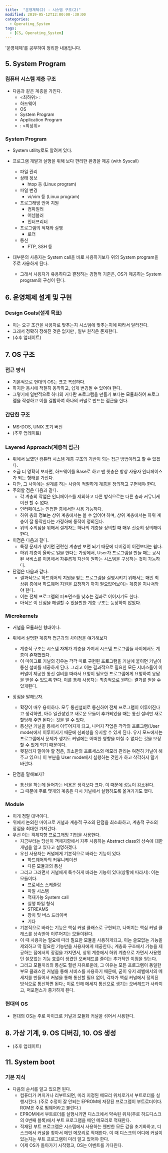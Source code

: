 ```yaml
---
title:  "운영체제(2) - 시스템 구조(2)"
modified: 2019-05-12T12:00:00-:30:00
categories:
  - Operating_System
tags:
  - [CS, Operating_System]
---
```


'운영체제'를 공부하여 정리한 내용입니다.

## 5. System Program

### 컴퓨터 시스템 계층 구조

-   다음과 같은 계층을 가진다.
    -   &lt;최하위> :
    -   하드웨어
    -   OS
    -   System Program
    -   Application Program
    -   : &lt;최상위>

### System Program

-   System utility로도 알려져 있다.
-   프로그램 개발과 실행을 위해 보다 편리한 환경을 제공 (with Syscall)

    -   파일 관리
    -   상태 정보
        -   htop 등 (Linux program)
    -   파일 변경
        -   vi/vim 등 (Linux program)
    -   프로그래밍 언어 지원
        -   컴파일러
        -   어셈블러
        -   인터프리터
    -   프로그램의 적재와 실행
        -   로더
    -   통신
        -   FTP, SSH 등

-   대부분의 사용자는 System call을 바로 사용하기보다 위의 System program을 주로 사용하게 된다.
    -   그래서 사용자가 유용하다고 결정하는 경험적 기준은, OS가 제공하는 System program의 구성이 된다.

## 6. 운영체제 설계 및 구현

### Design Goals(설계 목표)

-   이는 요구 조건을 사용자로 맞추는지 시스템에 맞추는지에 따라서 달라진다.
-   그래서 정확히 정해진 것은 없지만 , 일부 원칙은 존재한다.
-   (추후 업데이트)

## 7. OS 구조

### 접근 방식

-   기본적으로 현대의 OS는 크고 복잡하다.
-   하지만 동시에 적절히 동작하고, 쉽게 변경될 수 있어야 한다.
-   그렇기에 일반적으로 하나의 커다란 프로그램을 만들기 보다는 모듈화하여 프로그램을 작성하고 이를 결합하여 하나의 커널로 만드는 접근을 한다.

### 간단한 구조

-   MS-DOS, UNIX 초기 버전
-   (추후 업데이트)

### Layered Approach(계층적 접근)

-   위에서 보였던 컴퓨터 시스템 계층 구조의 기반이 되는 접근 방법이라고 할 수 있겠다.
-   조금 더 명확히 보자면, 하드웨어를 Base로 하고 맨 윗층은 항상 사용자 인터페이스가 되는 형태를 가진다.
-   다만, 그 사이에는 설계를 하는 사람이 적절하게 계층을 정의하고 구현해야 한다.
-   주의할 점은 다음과 같다.
    -   각 계층의 작업은 인터페이스를 제외하고 다른 방식으로는 다른 층과 커뮤니케이션 할 수 없다.
    -   인터페이스는 인접한 층에서만 사용 가능하다.
    -   하위 층의 정보는 상위 계층에서는 볼 수 없어야 하며, 상위 계층에서는 하위 계층이 잘 동작한다는 가정하에 동작이 정의된다.
    -   위의 주의점을 위해서 설계자는 하나의 계층을 정의할 때 매우 신중히 정의해야 한다.
-   이점은 다음과 같다.
    -   특정 문제가 생기면 관련한 계층만 보면 되기 때문에 디버깅이 이전보다는 쉽다.
    -   하위 계층이 올바로 일을 한다는 가정에서, User가 프로그램을 만들 때는 공시된 서비스를 이용해서 자유롭게 자신이 원하는 시스템을 구성하는 것이 가능하다.
-   단점은 다음과 같다.
    -   결과적으로 하드웨어의 지원을 받는 프로그램을 실행시키기 위해서는 매번 최상위 층에서 하드웨어 지원을 요청하기 까지 필요없어보이는 계층을 지나쳐와야 한다.
    -   이는 전체 프로그램의 퍼포먼스를 낮추는 결과로 이어지기도 한다.
    -   아직은 이 단점을 해결할 수 있을만한 계층 구조는 등장하지 않았다.

### Microkernels

-   커널을 모듈화한 형태이다.
-   위에서 설명한 계층적 접근과의 차이점을 얘기해보자
    -   계층적 구조는 시스템 자체가 계층을 가져서 시스템 프로그램들 사이에서도 계층이 존재했었다.
    -   이 마이크로 커널의 경우는 각각 따로 구현된 프로그램을 커널에 붙이면 커널이 통신 설비를 제공하게 된다. 그리고 이는 결과적으로 필요한 모든 서비스들이 이 커널이 제공한 통신 설비를 따라서 요청이 필요한 프로그램에게 요청하여 응답을 받을 수 있도록 한다. 이를 통해 사용자는 최종적으로 원하는 결과를 얻을 수 있게된다.
-   장점을 말해보자.

    -   확장이 매우 용이하다. 모두 통신설비로 통신하여 전체 프로그램이 이루어진다고 생각하면, 아주 일관성있고 새로운 모듈이 추가되었을 때는 통신 설비만 새로 할당해 주면 된다는 것을 알 수 있다.
    -   통신만 커널을 통해서 이루어지게 되고, 나머지 작업은 각각의 프로그램(User mode)에서 이루어지기 때문에 신뢰성을 유지할 수 있게 된다. 유저 모드에서는 프로그램에서 문제가 생겨도 커널에는 어떠한 영향을 미칠 수 없다는 것을 보장할 수 있게 되기 때문이다.
    -   헷갈리지 말아야 할 점은, 최소한의 프로세스와 메모리 관리는 여전히 커널이 해주고 있으니 이 부분을 User mode에서 실행하는 것인가 하고 착각하지 말기 바란다.

-   단점을 말해보자?
    -   통신을 하는데 들어가는 비용은 생각보다 크다. 이 때문에 성능이 감소된다.
    -   그 때문에 주로 몇개의 계층은 다시 커널에서 실행하도록 옮겨가기도 했다.

### Module

-   이게 정말 대박이다.
-   위에서 논의한 마이크로 커널과 계층적 구조의 단점을 최소화하고, 계층적 구조의 장점을 최대한 가져간다.
-   우선 이는 객체지향 프로그래밍 기법을 사용한다.
    -   지금부터는 당신이 객체지향에서 자주 사용하는 Abstract class와 상속에 대한 개념을 알고 있다고 설명하겠다.
    -   우선 사용자는 커널에게 기본적으로 바라는 기능이 있다.
        -   하드웨어와의 커뮤니케이션
        -   다른 모듈과의 통신
    -   그리고 그러면서 커널에게 특수하게 바라는 기능이 있다(상황에 따라서): 이는 모듈이다.
        -   프로세스 스케쥴링
        -   파일 시스템
        -   적재가능 System call
        -   실행 파일 형식
        -   STREAMS
        -   장치 및 버스 드라이버
        -   기타
    -   기본적으로 바라는 기능은 핵심 커널 클래스로 구현되고, 나머지는 핵심 커널 클래스를 상속받아 이루어지는 모듈이된다.
    -   이 때 사용자는 필요에 따라 필요한 모듈을 사용하게되고, 이는 쓸모없는 기능을 제외하고 딱 필요한 기능만을 사용자에게 제공한다.; 계층화 구조에서 기능을 제공하는 점에서의 장점을 가지면서, 상위 계층에서 하위 계층으로 가면서 사용했던 쓸모없는 기능 호출이 생겼던 오버헤드를 줄이는 추가적인 이점을 얻는다.
    -   그리고 모듈끼리의 통신도 훨씬 자유로운데, 그 이유는 모든 프로그램이 동일한 부모 클래스인 커널을 통해 서비스를 사용하기 때문에, 굳이 유저 레벨에서의 메세지를 만들어서 커널을 통해 통신할 필요 없이, 각자가 핵심 커널에서 정의된 방식으로 통신하면 된다.; 이로 인해 메세지 통신으로 생기는 오버헤드가 사라지고, 퍼포먼스가 증가하게 된다.

### 현대의 OS

-   현대의 OS는 주로 마이크로 커널과 모듈화 커널을 섞어서 사용한다.

## 8. 가상 기계, 9. OS 디버깅, 10. OS 생성

-   (추후 업데이트)

## 11. System boot

### 기본 지식

-   다음의 순서를 알고 있으면 된다.
    -   컴퓨터가 켜지거나 리부트되면, 미리 지정된 메모리 위치로가서 부트로더를 실행시킨다. (주로 수정이 잘 안되는 EPROM에 저장된 프로그램이 부트로더이다. ROM은 주로 펌웨어라고 불린다.)
    -   EPROM에서 부트로더를 실행시키면 디스크에서 약속된 위치(주로 하드디스크의 0번째 블록)에서 부트 프로그램을 메인 메모리로 적재한다.
    -   적재된 부트 프로그램은 시스템에서 사용하는 웬만한 모든 값을 초기화하고, 디스크에서 커널을 찾아서 메인 메모리로 적재한다. 이 때 디스크의 어디에 커널이 있는지는 부트 프로그램이 미리 알고 있어야 한다.
    -   이제 OS가 돌아가기 시작했고, OS는 이벤트를 기다린다.
